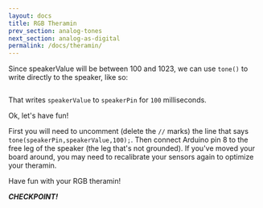 ```yaml
---
layout: docs
title: RGB Theramin
prev_section: analog-tones
next_section: analog-as-digital
permalink: /docs/theramin/
--- 
```


Since speakerValue will be between 100 and 1023, we can use ```tone()``` to write directly to the speaker, like so:

```tone(speakerPin,speakerValue,100);
```

That writes ```speakerValue``` to ```speakerPin``` for ```100``` milliseconds.

Ok, let's have fun! 

First you will need to uncomment (delete the ```//``` marks) the line that says ```tone(speakerPin,speakerValue,100);```. Then connect Arduino pin 8 to the free leg of the speaker (the leg that's not grounded). If you've moved your board around, you may need to recalibrate your sensors again to optimize your theramin. 

Have fun with your RGB theramin!

**_CHECKPOINT!_**